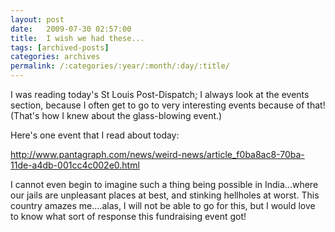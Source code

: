 ```yaml
---
layout: post
date:	2009-07-30 02:57:00
title:  I wish we had these...
tags: [archived-posts]
categories: archives
permalink: /:categories/:year/:month/:day/:title/
---
```

I was reading today's St Louis Post-Dispatch; I always look at the events section, because I often get to go to very interesting events because of that! (That's how I knew about the glass-blowing event.)

Here's one event that I read about today:


http://www.pantagraph.com/news/weird-news/article_f0ba8ac8-70ba-11de-a4db-001cc4c002e0.html


I cannot even begin to imagine such a thing being possible in India...where our jails are unpleasant places at best, and stinking hellholes at worst. This country amazes me....alas, I will not be able to go for this, but I would love to know what sort of response this fundraising event got!
